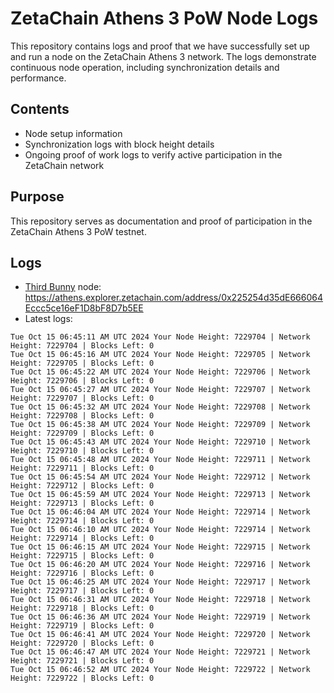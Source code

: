 # ZetaChain Athens 3 PoW Node Logs
This repository contains logs and proof that we have successfully set up and run a node on the ZetaChain Athens 3 network. The logs demonstrate continuous node operation, including synchronization details and performance.

## Contents
- Node setup information
- Synchronization logs with block height details
- Ongoing proof of work logs to verify active participation in the ZetaChain network

## Purpose
This repository serves as documentation and proof of participation in the ZetaChain Athens 3 PoW testnet.

## Logs

- [Third Bunny](https://thirdbunny.xyz/) node: https://athens.explorer.zetachain.com/address/0x225254d35dE666064Eccc5ce16eF1D8bF8D7b5EE
- Latest logs:
```
Tue Oct 15 06:45:11 AM UTC 2024 Your Node Height: 7229704 | Network Height: 7229704 | Blocks Left: 0
Tue Oct 15 06:45:16 AM UTC 2024 Your Node Height: 7229705 | Network Height: 7229705 | Blocks Left: 0
Tue Oct 15 06:45:22 AM UTC 2024 Your Node Height: 7229706 | Network Height: 7229706 | Blocks Left: 0
Tue Oct 15 06:45:27 AM UTC 2024 Your Node Height: 7229707 | Network Height: 7229707 | Blocks Left: 0
Tue Oct 15 06:45:32 AM UTC 2024 Your Node Height: 7229708 | Network Height: 7229708 | Blocks Left: 0
Tue Oct 15 06:45:38 AM UTC 2024 Your Node Height: 7229709 | Network Height: 7229709 | Blocks Left: 0
Tue Oct 15 06:45:43 AM UTC 2024 Your Node Height: 7229710 | Network Height: 7229710 | Blocks Left: 0
Tue Oct 15 06:45:48 AM UTC 2024 Your Node Height: 7229711 | Network Height: 7229711 | Blocks Left: 0
Tue Oct 15 06:45:54 AM UTC 2024 Your Node Height: 7229712 | Network Height: 7229712 | Blocks Left: 0
Tue Oct 15 06:45:59 AM UTC 2024 Your Node Height: 7229713 | Network Height: 7229713 | Blocks Left: 0
Tue Oct 15 06:46:04 AM UTC 2024 Your Node Height: 7229714 | Network Height: 7229714 | Blocks Left: 0
Tue Oct 15 06:46:10 AM UTC 2024 Your Node Height: 7229714 | Network Height: 7229714 | Blocks Left: 0
Tue Oct 15 06:46:15 AM UTC 2024 Your Node Height: 7229715 | Network Height: 7229715 | Blocks Left: 0
Tue Oct 15 06:46:20 AM UTC 2024 Your Node Height: 7229716 | Network Height: 7229716 | Blocks Left: 0
Tue Oct 15 06:46:25 AM UTC 2024 Your Node Height: 7229717 | Network Height: 7229717 | Blocks Left: 0
Tue Oct 15 06:46:31 AM UTC 2024 Your Node Height: 7229718 | Network Height: 7229718 | Blocks Left: 0
Tue Oct 15 06:46:36 AM UTC 2024 Your Node Height: 7229719 | Network Height: 7229719 | Blocks Left: 0
Tue Oct 15 06:46:41 AM UTC 2024 Your Node Height: 7229720 | Network Height: 7229720 | Blocks Left: 0
Tue Oct 15 06:46:47 AM UTC 2024 Your Node Height: 7229721 | Network Height: 7229721 | Blocks Left: 0
Tue Oct 15 06:46:52 AM UTC 2024 Your Node Height: 7229722 | Network Height: 7229722 | Blocks Left: 0
```

